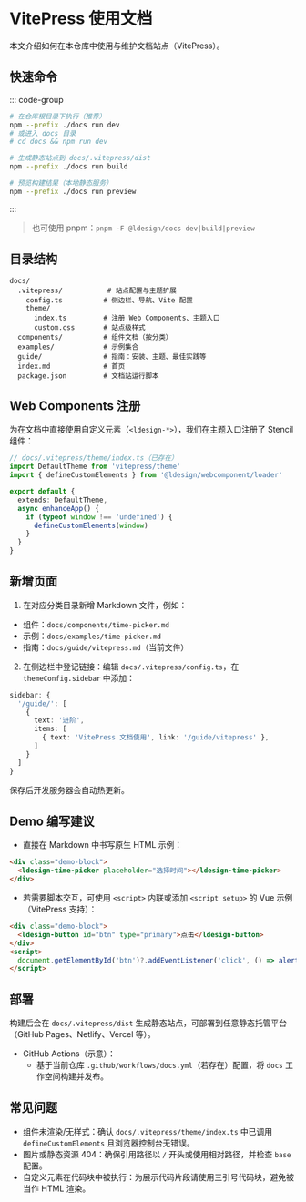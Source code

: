 # VitePress 使用文档

本文介绍如何在本仓库中使用与维护文档站点（VitePress）。

## 快速命令

::: code-group
```bash [开发]
# 在仓库根目录下执行（推荐）
npm --prefix ./docs run dev
# 或进入 docs 目录
# cd docs && npm run dev
```

```bash [构建]
# 生成静态站点到 docs/.vitepress/dist
npm --prefix ./docs run build
```

```bash [本地预览]
# 预览构建结果（本地静态服务）
npm --prefix ./docs run preview
```
:::

> 也可使用 pnpm：`pnpm -F @ldesign/docs dev|build|preview`

## 目录结构

```
docs/
  .vitepress/           # 站点配置与主题扩展
    config.ts          # 侧边栏、导航、Vite 配置
    theme/
      index.ts         # 注册 Web Components、主题入口
      custom.css       # 站点级样式
  components/          # 组件文档（按分类）
  examples/            # 示例集合
  guide/               # 指南：安装、主题、最佳实践等
  index.md             # 首页
  package.json         # 文档站运行脚本
```

## Web Components 注册

为在文档中直接使用自定义元素（`<ldesign-*>`），我们在主题入口注册了 Stencil 组件：

```ts
// docs/.vitepress/theme/index.ts（已存在）
import DefaultTheme from 'vitepress/theme'
import { defineCustomElements } from '@ldesign/webcomponent/loader'

export default {
  extends: DefaultTheme,
  async enhanceApp() {
    if (typeof window !== 'undefined') {
      defineCustomElements(window)
    }
  }
}
```

## 新增页面

1) 在对应分类目录新增 Markdown 文件，例如：
- 组件：`docs/components/time-picker.md`
- 示例：`docs/examples/time-picker.md`
- 指南：`docs/guide/vitepress.md`（当前文件）

2) 在侧边栏中登记链接：编辑 `docs/.vitepress/config.ts`，在 `themeConfig.sidebar` 中添加：

```ts
sidebar: {
  '/guide/': [
    {
      text: '进阶',
      items: [
        { text: 'VitePress 文档使用', link: '/guide/vitepress' },
      ]
    }
  ]
}
```

保存后开发服务器会自动热更新。

## Demo 编写建议

- 直接在 Markdown 中书写原生 HTML 示例：

```html
<div class="demo-block">
  <ldesign-time-picker placeholder="选择时间"></ldesign-time-picker>
</div>
```

- 若需要脚本交互，可使用 `<script>` 内联或添加 `<script setup>` 的 Vue 示例（VitePress 支持）：

```html
<div class="demo-block">
  <ldesign-button id="btn" type="primary">点击</ldesign-button>
</div>
<script>
  document.getElementById('btn')?.addEventListener('click', () => alert('hello'))
</script>
```

## 部署

构建后会在 `docs/.vitepress/dist` 生成静态站点，可部署到任意静态托管平台（GitHub Pages、Netlify、Vercel 等）。

- GitHub Actions（示意）：
  - 基于当前仓库 `.github/workflows/docs.yml`（若存在）配置，将 `docs` 工作空间构建并发布。

## 常见问题

- 组件未渲染/无样式：确认 `docs/.vitepress/theme/index.ts` 中已调用 `defineCustomElements` 且浏览器控制台无错误。
- 图片或静态资源 404：确保引用路径以 `/` 开头或使用相对路径，并检查 `base` 配置。
- 自定义元素在代码块中被执行：为展示代码片段请使用三引号代码块，避免被当作 HTML 渲染。
